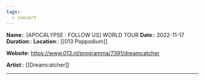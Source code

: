 ```yaml
---
tags:
  - concert
---
```

**Name**:: \[APOCALYPSE : FOLLOW US] WORLD TOUR
**Date**:: 2022-11-17
**Duration**:: 
**Location**:: [[013 Poppodium]]

**Website**: https://www.013.nl/programma/7391/dreamcatcher

**Artist**:: [[Dreamcatcher]]

---